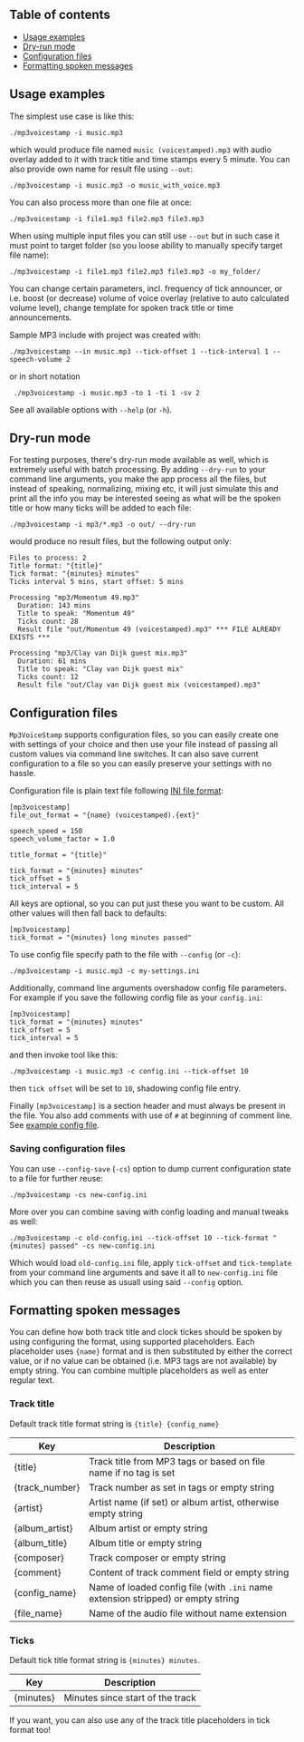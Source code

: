 
## Table of contents ##

 * [Usage examples](#usage-examples)
 * [Dry-run mode](#dry-run-mode)
 * [Configuration files](#configuration-files)
 * [Formatting spoken messages](#formatting-spoken-messages)


## Usage examples ##

 The simplest use case is like this:

    ./mp3voicestamp -i music.mp3

 which would produce file named `music (voicestamped).mp3` with audio overlay added to it with track title
 and time stamps every 5 minute. You can also provide own name for result file using `--out`:
 
    ./mp3voicestamp -i music.mp3 -o music_with_voice.mp3

 You can also process more than one file at once:
 
    ./mp3voicestamp -i file1.mp3 file2.mp3 file3.mp3

 When using multiple input files you can still use `--out` but in such case it must point to target folder
 (so you loose ability to manually specify target file name):
 
    ./mp3voicestamp -i file1.mp3 file2.mp3 file3.mp3 -o my_folder/

 You can change certain parameters, incl. frequency of tick announcer, or i.e. boost (or decrease) volume of voice
 overlay (relative to auto calculated volume level), change template for spoken track title or time announcements. 
  
 Sample MP3 include with project was created with:
 
    ./mp3voicestamp --in music.mp3 --tick-offset 1 --tick-interval 1 --speech-volume 2

 or in short notation
 
     ./mp3voicestamp -i music.mp3 -to 1 -ti 1 -sv 2
 
 See all available options with `--help` (or `-h`).

## Dry-run mode ##

 For testing purposes, there's dry-run mode available as well, which is extremely useful with batch processing.
 By adding `--dry-run` to your command line arguments, you make the app process all the files, but instead
 of speaking, normalizing, mixing etc, it will just simulate this and print all the info you may be interested
 seeing as what will be the spoken title or how many ticks will be added to each file:
 
    ./mp3voicestamp -i mp3/*.mp3 -o out/ --dry-run

 would produce no result files, but the following output only:
    
    Files to process: 2
    Title format: "{title}"
    Tick format: "{minutes} minutes"
    Ticks interval 5 mins, start offset: 5 mins

    Processing "mp3/Momentum 49.mp3"
      Duration: 143 mins
      Title to speak: "Momentum 49"
      Ticks count: 28
      Result file "out/Momentum 49 (voicestamped).mp3" *** FILE ALREADY EXISTS ***

    Processing "mp3/Clay van Dijk guest mix.mp3"
      Duration: 61 mins
      Title to speak: "Clay van Dijk guest mix"
      Ticks count: 12
      Result file "out/Clay van Dijk guest mix (voicestamped).mp3" 
 
 
  
 
## Configuration files ##

 `Mp3VoiceStamp` supports configuration files, so you can easily create one with settings of your choice and
 then use your file instead of passing all custom values via command line switches. It can also save current
 configuration to a file so you can easily preserve your settings with no hassle.
 
 Configuration file is plain text file following [INI file format](https://en.wikipedia.org/wiki/INI_file):
 
    [mp3voicestamp]
    file_out_format = "{name} (voicestamped).{ext}"

    speech_speed = 150
    speech_volume_factor = 1.0

    title_format = "{title}"

    tick_format = "{minutes} minutes"
    tick_offset = 5
    tick_interval = 5

 All keys are optional, so you can put just these you want to be custom. All other values will then fall back
 to defaults:

    [mp3voicestamp]
    tick_format = "{minutes} long minutes passed"

 To use config file specify path to the file with `--config` (or `-c`):
 
    ./mp3voicestamp -i music.mp3 -c my-settings.ini

 Additionally, command line arguments overshadow config file parameters. For example if you save the following 
 config file as your `config.ini`:
 
    [mp3voicestamp]
    tick_format = "{minutes} minutes"
    tick_offset = 5
    tick_interval = 5

 and then invoke tool like this:
 
    ./mp3voicestamp -i music.mp3 -c config.ini --tick-offset 10

 then `tick offset` will be set to `10`, shadowing config file entry.
 
 Finally `[mp3voicestamp]` is a section header and must always be present in the file. You also add comments
 with use of `#` at beginning of comment line. See [example config file](../config/example.ini).
 
 ### Saving configuration files ###
 
 You can use `--config-save` (`-cs`) option to dump current configuration state to a file for further reuse:
 
    ./mp3voicestamp -cs new-config.ini
 
 More over you can combine saving with config loading and manual tweaks as well:
 
    ./mp3voicestamp -c old-config.ini --tick-offset 10 --tick-format "{minutes} passed" -cs new-config.ini

 Which would load `old-config.ini` file, apply `tick-offset` and `tick-template` from your command line arguments
 and save it all to `new-config.ini` file which you can then reuse as usuall using said `--config` option.
 
## Formatting spoken messages ##

 You can define how both track title and clock tickes should be spoken by using configuring the format, 
 using supported placeholders. Each placeholder uses `{name}` format and is then substituted by either
 the correct value, or if no value can be obtained (i.e. MP3 tags are not available) by empty string.
 You can combine multiple placeholders as well as enter regular text.
 
 ### Track title ###

 Default track title format string is `{title} {config_name}` 
 
 | Key            | Description                                                                      |
 | -------------- | -------------------------------------------------------------------------------- |
 | {title}        | Track title from MP3 tags or based on file name if no tag is set                 |
 | {track_number} | Track number as set in tags or empty string                                      |
 | {artist}       | Artist name (if set) or album artist, otherwise empty string                     |
 | {album_artist} | Album artist or empty string                                                     |
 | {album_title}  | Album title or empty string                                                      |
 | {composer}     | Track composer or empty string                                                   |
 | {comment}      | Content of track comment field or empty string                                   |
 | {config_name}  | Name of loaded config file (with `.ini` name extension stripped) or empty string |
 | {file_name}    | Name of the audio file without name extension                                    |
 
 ### Ticks ###

 Default tick title format string is `{minutes} minutes`.

 | Key       | Description                      |
 | --------- | -------------------------------- |
 | {minutes} | Minutes since start of the track | 
 
 If you want, you can also use any of the track title placeholders in tick format too! 
